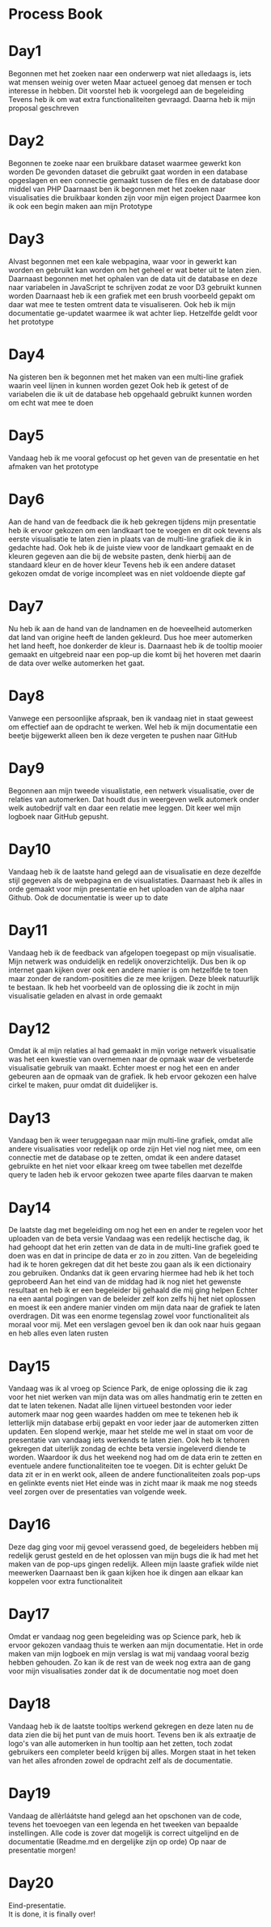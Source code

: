 # Process Book
 
# Day1
Begonnen met het zoeken naar een onderwerp wat niet alledaags is, iets wat mensen weinig over weten
Maar actueel genoeg dat mensen er toch interesse in hebben. Dit voorstel heb ik voorgelegd aan de begeleiding
Tevens heb ik om wat extra functionaliteiten gevraagd. Daarna heb ik mijn proposal geschreven

# Day2
Begonnen te zoeke naar een bruikbare dataset waarmee gewerkt kon worden
De gevonden dataset die gebruikt gaat worden in een database opgeslagen en een connectie gemaakt tussen
de files en de database door middel van PHP
Daarnaast ben ik begonnen met het zoeken naar visualisaties die bruikbaar konden zijn voor mijn eigen project
Daarmee kon ik ook een begin maken aan mijn Prototype

# Day3
Alvast begonnen met een kale webpagina, waar voor in gewerkt kan worden en gebruikt kan worden om het geheel
er wat beter uit te laten zien. Daarnaast begonnen met het ophalen van de data uit de database en deze naar
variabelen in JavaScript te schrijven zodat ze voor D3 gebruikt kunnen worden
Daarnaast heb ik een grafiek met een brush voorbeeld gepakt om daar wat mee te testen omtrent data te visualiseren.
Ook heb ik mijn documentatie ge-updatet waarmee ik wat achter liep. Hetzelfde geldt voor het prototype

# Day4
Na gisteren ben ik begonnen met het maken van een multi-line grafiek waarin veel lijnen in kunnen worden gezet
Ook heb ik getest of de variabelen die ik uit de database heb opgehaald gebruikt kunnen worden om echt wat mee te doen

# Day5
Vandaag heb ik me vooral gefocust op het geven van de presentatie en het afmaken van het prototype

# Day6
Aan de hand van de feedback die ik heb gekregen tijdens mijn presentatie heb ik ervoor gekozen
om een landkaart toe te voegen en dit ook tevens als eerste visualisatie te laten zien in plaats van 
de multi-line grafiek die ik in gedachte had. Ook heb ik de juiste view voor de landkaart gemaakt
en de kleuren gegeven aan die bij de website pasten, denk hierbij aan de standaard kleur en de hover kleur
Tevens heb ik een andere dataset gekozen omdat de vorige incompleet was en niet voldoende diepte gaf

# Day7
Nu heb ik aan de hand van de landnamen en de hoeveelheid automerken dat land van origine heeft de landen gekleurd.
Dus hoe meer automerken het land heeft, hoe donkerder de kleur is. Daarnaast heb ik de tooltip mooier gemaakt
en uitgebreid naar een pop-up die komt bij het hoveren met daarin de data over welke automerken het gaat.

# Day8
Vanwege een persoonlijke afspraak, ben ik vandaag niet in staat geweest om effectief aan de opdracht te werken.
Wel heb ik mijn documentatie een beetje bijgewerkt alleen ben ik deze vergeten te pushen naar GitHub

# Day9
Begonnen aan mijn tweede visualistatie, een netwerk visualisatie, over de relaties van automerken.
Dat houdt dus in weergeven welk automerk onder welk autobedrijf valt en daar een relatie mee leggen.
Dit keer wel mijn logboek naar GitHub gepusht.

# Day10
Vandaag heb ik de laatste hand gelegd aan de visualisatie en deze dezelfde stijl gegeven als de
webpagina en de visualistaties. Daarnaast heb ik alles in orde gemaakt voor mijn presentatie en het
uploaden van de alpha naar Github. Ook de documentatie is weer up to date

# Day11
Vandaag heb ik de feedback van afgelopen toegepast op mijn visualisatie. Mijn netwerk was onduidelijk en
redelijk onoverzichtelijk. Dus ben ik op internet gaan kijken over ook een andere manier is om hetzelfde te toen
maar zonder de random-positities die ze mee krijgen. Deze bleek natuurlijk te bestaan.
Ik heb het voorbeeld van de oplossing die ik zocht in mijn visualisatie geladen en alvast in orde gemaakt

# Day12
Omdat ik al mijn relaties al had gemaakt in mijn vorige netwerk visualisatie was het een kwestie van
overnemen naar de opmaak waar de verbeterde visualisatie gebruik van maakt. Echter moest er nog het een en ander
gebeuren aan de opmaak van de grafiek. Ik heb ervoor gekozen een halve cirkel te maken, puur omdat dit duidelijker is.

# Day13
Vandaag ben ik weer teruggegaan naar mijn multi-line grafiek, omdat alle andere visualisaties voor redelijk op orde zijn
Het viel nog niet mee, om een connectie met de database op te zetten, omdat ik een andere dataset gebruikte en het niet voor
elkaar kreeg om twee tabellen met dezelfde query te laden heb ik ervoor gekozen twee aparte files daarvan te maken

# Day14
De laatste dag met begeleiding om nog het een en ander te regelen voor het uploaden van de beta versie
Vandaag was een redelijk hectische dag, ik had gehoopt dat het erin zetten van de data in de multi-line grafiek
goed te doen was en dat in principe de data er zo in zou zitten. Van de begeleiding had ik te horen gekregen dat dit
het beste zou gaan als ik een dictionairy zou gebruiken. Ondanks dat ik geen ervaring hiermee had heb ik het toch geprobeerd
Aan het eind van de middag had ik nog niet het gewenste resultaat en heb ik er een begeleider bij gehaald die mij ging helpen
Echter na een aantal pogingen van de beleider zelf kon zelfs hij het niet oplossen en moest ik een andere manier vinden om mijn
data naar de grafiek te laten overdragen. Dit was een enorme tegenslag zowel voor functionaliteit als moraal voor mij.
Met een verslagen gevoel ben ik dan ook naar huis gegaan en heb alles even laten rusten

# Day15
Vandaag was ik al vroeg op Science Park, de enige oplossing die ik zag voor het niet werken van mijn data was om alles
handmatig erin te zetten en dat te laten tekenen. Nadat alle lijnen virtueel bestonden voor ieder automerk maar nog geen
waardes hadden om mee te tekenen heb ik letterlijk mijn database erbij gepakt en voor ieder jaar de automerken zitten updaten.
Een slopend werkje, maar het stelde me wel in staat om voor de presentatie van vandaag iets werkends te laten zien.
Ook heb ik tehoren gekregen dat uiterlijk zondag de echte beta versie ingeleverd diende te worden. Waardoor ik dus het weekend
nog had om de data erin te zetten en eventuele andere functionaliteiten toe te voegen. Dit is echter gelukt
De data zit er in en werkt ook, alleen de andere functionaliteiten zoals pop-ups en gelinkte events niet
Het einde was in zicht maar ik maak me nog steeds veel zorgen over de presentaties van volgende week.

# Day16
Deze dag ging voor mij gevoel verassend goed, de begeleiders hebben mij redelijk gerust gesteld en de het oplossen van
mijn bugs die ik had met het maken van de pop-ups gingen redelijk. Alleen mijn laaste grafiek wilde niet meewerken
Daarnaast ben ik gaan kijken hoe ik dingen aan elkaar kan koppelen voor extra functionaliteit

# Day17
Omdat er vandaag nog geen begeleiding was op Science park, heb ik ervoor gekozen vandaag thuis te werken aan mijn
documentatie. Het in orde maken van mijn logboek en mijn verslag is wat mij vandaag vooral bezig hebben gehouden.
Zo kan ik de rest van de week nog extra aan de gang voor mijn visualisaties zonder dat ik de documentatie nog moet doen

# Day18
Vandaag heb ik de laatste tooltips werkend gekregen en deze laten nu de data zien die bij het punt van de muis hoort.
Tevens ben ik als extraatje de logo's van alle automerken in hun tooltip aan het zetten, toch zodat gebruikers een completer beeld krijgen bij alles.
Morgen staat in het teken van het alles afronden zowel de opdracht zelf als de documentatie.

# Day19
Vandaag de allèrláátste hand gelegd aan het opschonen van de code, tevens het toevoegen van een legenda en het tweeken van bepaalde instellingen.
Alle code is zover dat mogelijk is correct uitgelijnd en de documentatie (Readme.md en dergelijke zijn op orde)
Op naar de presentatie morgen!

# Day20
Eind-presentatie.<br>
It is done, it is finally over!